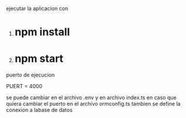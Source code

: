 ejecutar la aplicacion con 

1. # npm install

2. # npm start 

puerto de ejecucion 

PUERT = 4000

se puede cambiar en el archivo .env y en archivo index.ts en caso que quiera cambiar  el puerto
en el archivo ormconfig.ts tambien se define la conexion a labase de datos 